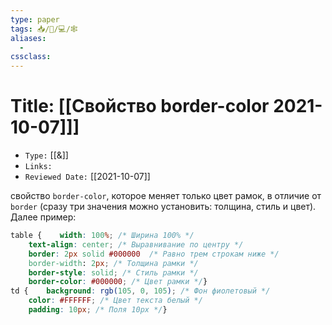 ```yaml
---
type: paper
tags: 📥️/📜️/💻/🕸
aliases:
  - 
cssclass: 
---
```




# Title: **[[Свойство border-color 2021-10-07]]]**
- `Type:` [[&]]
- `Links:`
- `Reviewed Date:` [[2021-10-07]]

свойство `border-color`, которое меняет только цвет рамок, в отличие от `border` (сразу три значения можно установить: толщина, стиль и цвет). Далее пример:


```css
table {    width: 100%; /* Ширина 100% */ 
	text-align: center; /* Выравнивание по центру */   
	border: 2px solid #000000  /* Равно трем строкам ниже */   
	border-width: 2px; /* Толщина рамки */   
	border-style: solid; /* Стиль рамки */   
	border-color: #000000; /* Цвет рамки */}
td {    background: rgb(105, 0, 105); /* Фон фиолетовый */  
	color: #FFFFFF; /* Цвет текста белый */ 
	padding: 10px; /* Поля 10px */}
```